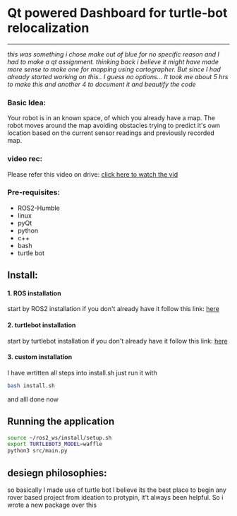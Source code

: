 # Qt powered Dashboard for turtle-bot relocalization
- - - 

_this was something i chose make out of blue for no specific reason and I had to make a qt assignment.
thinking back i believe it might have made more sense to make one for mapping using cartographer. But since I had already started working on this.. I guess no options... It took me about 5 hrs to make this and another 4 to document it and beautify the code_

### Basic Idea:
Your robot is in an known space, of which you already have a map. The robot moves around the map avoiding obstacles trying to predict it's own location based on the current sensor readings and previously recorded map.

### video rec:
Please refer this video on drive:
[click here to watch the vid](https://drive.google.com/file/d/1C92PzVYZZPKT3HYrwKkkxy6R4OIZKh4m/view?usp=sharing)


### Pre-requisites:
- ROS2-Humble
- linux
- pyQt
- python
- c++
- bash
- turtle bot

## Install:

#### 1. ROS installation
start by ROS2 installation if you don't already have it follow this link: [here](https://docs.ros.org/en/humble/Installation/Ubuntu-Install-Debs.html)

#### 2. turtlebot installation
start by turtlebot installation if you don't already have it follow this link: [here](https://emanual.robotis.com/docs/en/platform/turtlebot3/quick-start/#pc-setup)


#### 3. custom installation
I have wrtitten all steps into install.sh just run it with 
``` bash
bash install.sh
```

and alll done 
now

## Running the application
``` bash
source ~/ros2_ws/install/setup.sh
export TURTLEBOT3_MODEL=waffle
python3 src/main.py
```

## desiegn philosophies:
so basically I made use of turtle bot 
I believe its the best place to begin any rover based project from ideation to protypin, it't always been helpful.
So i wrote a new package over this
